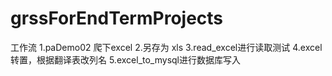 # grssForEndTermProjects
工作流
1.paDemo02 爬下excel
2.另存为 xls
3.read_excel进行读取测试
4.excel转置，根据翻译表改列名
5.excel_to_mysql进行数据库写入
